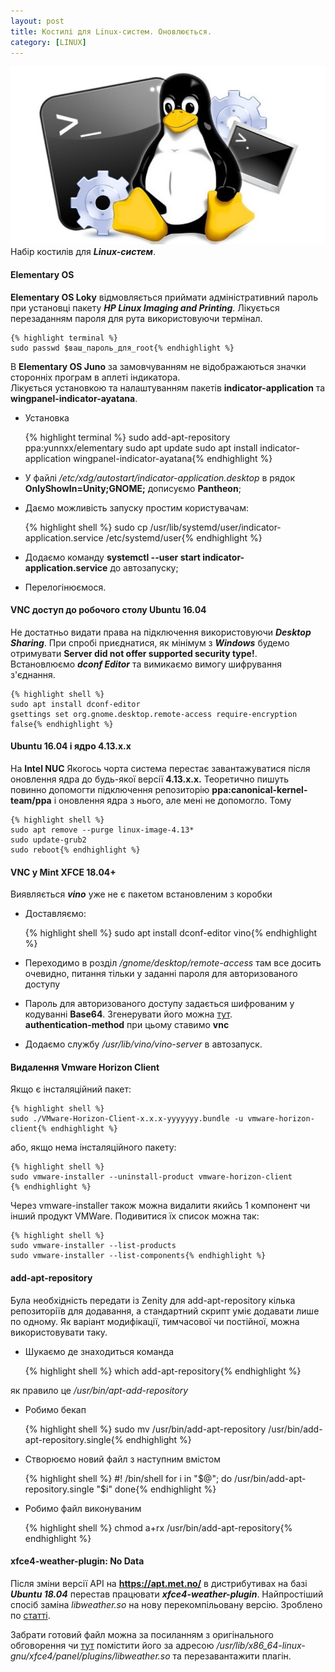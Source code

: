 ```yaml
---
layout: post
title: Костилі для Linux-систем. Оновлюється.
category: [LINUX]
---
```

![linux logo](/media/linux.jpg?style=head)  
Набір костилів для ***Linux-систем***.<!--more-->
#### Elementary OS
**Elementary OS Loky** відмовляється приймати адміністративний пароль при установці пакету ***HP Linux Imaging and Printing***.
Лікується перезаданням пароля для рута використовуючи термінал.  

    {% highlight terminal %}
    sudo passwd $ваш_пароль_для_root{% endhighlight %}

В **Elementary OS Juno** за замовчуванням не відображаються значки сторонніх програм в аплеті індикатора.  
Лікується установкою та налаштуванням пакетів **indicator-application** та **wingpanel-indicator-ayatana**.
- Установка

    {% highlight terminal %}
    sudo add-apt-repository ppa:yunnxx/elementary
    sudo apt update
    sudo apt install indicator-application wingpanel-indicator-ayatana{% endhighlight %}

- У файлі */etc/xdg/autostart/indicator-application.desktop* в рядок **OnlyShowIn=Unity;GNOME;** дописуємо **Pantheon**;
- Даємо можливість запуску простим користувачам:

    {% highlight shell %}
    sudo cp /usr/lib/systemd/user/indicator-application.service /etc/systemd/user{% endhighlight %}

- Додаємо команду **systemctl --user start indicator-application.service** до автозапуску;
- Перелогінюємося.

#### VNC доступ до робочого столу Ubuntu 16.04
Не достатньо видати права на підключення використовуючи ***Desktop Sharing***. При спробі приєднатися, як мінімум з ***Windows*** будемо отримувати **Server did not offer supported security type!**.  
Встановлюємо ***dconf Editor*** та вимикаємо вимогу шифрування з'єднання.

    {% highlight shell %}
    sudo apt install dconf-editor
    gsettings set org.gnome.desktop.remote-access require-encryption false{% endhighlight %}

#### Ubuntu 16.04 і ядро 4.13.х.х
На **Intel NUC** Якогось чорта система перестає завантажуватися після оновлення ядра до будь-якої версії **4.13.х.х.** Теоретично пишуть повинно допомогти підключення репозиторію **ppa:canonical-kernel-team/ppa** і оновлення ядра з нього, але мені не допомогло. Тому

    {% highlight shell %}
    sudo apt remove --purge linux-image-4.13*
    sudo update-grub2
    sudo reboot{% endhighlight %}

#### VNC у Mint XFCE 18.04+
Виявляється ***vino*** уже не є пакетом встановленим з коробки

- Доставляємо:

    {% highlight shell %}
    sudo apt install dconf-editor vino{% endhighlight %}

- Переходимо в розділ */gnome/desktop/remote-access* там все досить очевидно, питання тільки у заданні пароля для авторизованого доступу
- Пароль для авторизованого доступу задається шифрованим у кодуванні **Base64**. Згенерувати його можна [тут](https://www.base64encode.org/ "Base64").  
**authentication-method** при цьому ставимо **vnc**
- Додаємо службу */usr/lib/vino/vino-server* в автозапуск.

#### Видалення Vmware Horizon Client
Якщо є інсталяційний пакет:

    {% highlight shell %}
    sudo ./VMware-Horizon-Client-x.x.x-yyyyyyy.bundle -u vmware-horizon-client{% endhighlight %}

або, якщо нема інсталяційного пакету:

    {% highlight shell %}
    sudo vmware-installer --uninstall-product vmware-horizon-client
    {% endhighlight %}

Через vmware-installer також можна видалити якийсь 1 компонент чи інший продукт VMWare. Подивитися їх список можна так:

    {% highlight shell %}
    sudo vmware-installer --list-products
    sudo vmware-installer --list-components{% endhighlight %}

#### add-apt-repository
Була необхідність передати із Zenity для add-apt-repository кілька репозиторіїв для додавання, а стандартний скрипт уміє додавати лише по одному. Як варіант модифікації, тимчасової чи постійної, можна використовувати таку.
- Шукаємо де знаходиться команда

    {% highlight shell %}
    which add-apt-repository{% endhighlight %}

як правило це */usr/bin/apt-add-repository*
- Робимо бекап

    {% highlight shell %}
    sudo mv /usr/bin/add-apt-repository /usr/bin/add-apt-repository.single{% endhighlight %}

- Створюємо новий файл з наступним вмістом

    {% highlight shell %}
    #! /bin/shell
    for i in "$@"; do
    /usr/bin/add-apt-repository.single "$i"
    done{% endhighlight %}

- Робимо файл виконуваним

    {% highlight shell %}
    chmod a+rx /usr/bin/add-apt-repository{% endhighlight %}

#### xfce4-weather-plugin: No Data
Після зміни версії API на **https://apt.met.no/** в дистрибутивах на базі ***Ubuntu 18.04*** перестав працювати ***xfce4-weather-plugin***. Найпростіший спосіб заміна *libweather.so* на нову перекомпільовану версію.
Зроблено по [статті](https://askubuntu.com/questions/1274259/xfce4-weather-plugin-for-xubuntu-18-04-stopped-working "askubuntu").

Забрати готовий файл можна за посиланням з оригінального обговорення чи [тут](https://github.com/nyurch/nyurch.github.io/tree/master/files/libweather.so "libweather.so")
помістити його за адресою */usr/lib/x86_64-linux-gnu/xfce4/panel/plugins/libweather.so* та перезавантажити плагін.
